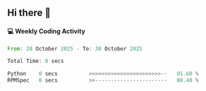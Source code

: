 ## Hi there 👋

#### 💻 Weekly Coding Activity
<!--START_SECTION:waka-->

```rust
From: 28 October 2025 - To: 30 October 2025

Total Time: 0 secs

Python    0 secs          >>>>>>>>>>>>>>>>>>>>>>>--   91.60 %
RPMSpec   0 secs          >>-----------------------   08.40 %
```

<!--END_SECTION:waka-->
